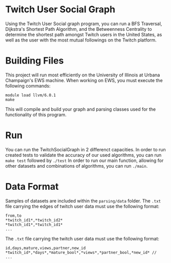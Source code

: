 # Twitch User Social Graph
Using the Twitch User Social graph program, you can run a BFS Traversal, Dijkstra's Shortest Path Algorithm, and the Betweenness Centrality to determine the shortest path amongst Twitch users in the United States, as well as the user with the most mutual followings on the Twitch platform.


# Building Files
This project will run most efficiently on the University of Illinois at Urbana Champaign's EWS machine. When working on EWS, you must execute the following commands:
```
module load llvm/6.0.1
make
```
This will compile and build your graph and parsing classes used for the functionality of this program.

# Run
You can run the TwitchSocialGraph in 2 differenct capacities. In order to run created tests to validate the accuracy of our used algorithms, you can run `make test` followed by `./test` In order to run our main function, allowing for other datasets and combinations of algorithms, you can run `./main`.

# Data Format
Samples of datasets are included within the `parsing/data` folder. The `.txt` file carrying the edges of twitch user data must use the following format: 

```
from,to
*twitch_id1*,*twitch_id2*
*twitch_id1*,*twitch_id1*
...
```
The `.txt` file carrying the twitch user data must use the following format:

```
id,days,mature,views,partner,new_id
*twitch_id*,*days*,*mature_bool*,*views*,*partner_bool,*new_id* //
...
```
